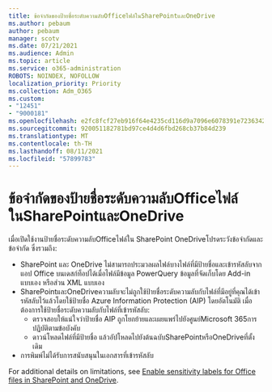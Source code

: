 ```yaml
---
title: ข้อจํากัดของป้ายชื่อระดับความลับOfficeไฟล์ในSharePointและOneDrive
ms.author: pebaum
author: pebaum
manager: scotv
ms.date: 07/21/2021
ms.audience: Admin
ms.topic: article
ms.service: o365-administration
ROBOTS: NOINDEX, NOFOLLOW
localization_priority: Priority
ms.collection: Adm_O365
ms.custom:
- "12451"
- "9000181"
ms.openlocfilehash: e2fc8fcf27eb916f64e4235cd116d9a7096e6078391e72363421ac3de721f5ee
ms.sourcegitcommit: 920051182781bd97ce4d4d6fbd268cb37b84d239
ms.translationtype: MT
ms.contentlocale: th-TH
ms.lasthandoff: 08/11/2021
ms.locfileid: "57899783"
---
```

# <a name="limitations-for-sensitivity-labels-for-office-files-in-sharepoint-and-onedrive"></a>ข้อจํากัดของป้ายชื่อระดับความลับOfficeไฟล์ในSharePointและOneDrive

เมื่อเปิดใช้งานป้ายชื่อระดับความลับOfficeไฟล์ใน SharePoint OneDriveโปรดระวังข้อจํากัดและข้อจํากัด ซึ่งรวมถึง:

- SharePoint และ OneDrive ไม่สามารถประมวลผลไฟล์บางไฟล์ที่มีป้ายชื่อและเข้ารหัสลับจากแอป Office บนเดสก์ท็อปได้เมื่อไฟล์มีข้อมูล PowerQuery ข้อมูลที่จัดเก็บโดย Add-in แบบเอง หรือส่วน XML แบบเอง
- SharePointและOneDriveความลับจะไม่ถูกใช้ป้ายชื่อระดับความลับกับไฟล์ที่มีอยู่ที่คุณได้เข้ารหัสลับไว้แล้วโดยใช้ป้ายชื่อ Azure Information Protection (AIP) โดยอัตโนมัติ เมื่อต้องการใช้ป้ายชื่อระดับความลับกับไฟล์ที่เข้ารหัสลับ: 
    - ตรวจสอบให้แน่ใจว่าป้ายชื่อ AIP ถูกโยกย้ายและเผยแพร่ไปยังศูนย์Microsoft 365การปฏิบัติตามข้อบังคับ
    - ดาวน์โหลดไฟล์ที่มีป้ายชื่อ แล้วอัปโหลดไปยังต้นฉบับSharePointหรือOneDriveที่ตั้งเดิม
- การพิมพ์ไม่ได้รับการสนับสนุนในเอกสารที่เข้ารหัสลับ

For additional details on limitations, see [Enable sensitivity labels for Office files in SharePoint and OneDrive](https://docs.microsoft.com/microsoft-365/compliance/sensitivity-labels-sharepoint-onedrive-files#limitations).

